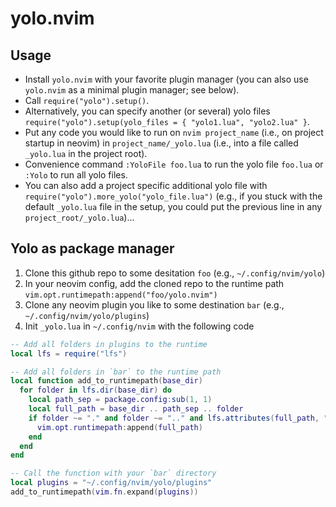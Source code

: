 # yolo.nvim

## Usage

- Install `yolo.nvim` with your favorite plugin manager (you can also use `yolo.nvim` as a minimal plugin manager; see below).
- Call `require("yolo").setup()`.
- Alternatively, you can specify another (or several) yolo files `require("yolo").setup(yolo_files = { "yolo1.lua", "yolo2.lua" }`.
- Put any code you would like to run on `nvim project_name` (i.e., on project startup in neovim) in `project_name/_yolo.lua` (i.e., into a file called `_yolo.lua` in the project root).
- Convenience command `:YoloFile foo.lua` to run the yolo file `foo.lua` or `:Yolo` to run all yolo files.
- You can also add a project specific additional yolo file with `require("yolo").more_yolo("yolo_file.lua")` (e.g., if you stuck with the default `_yolo.lua` file in the setup, you could put the previous line in any `project_root/_yolo.lua`)...

## Yolo as package manager

1. Clone this github repo to some desitation `foo` (e.g., `~/.config/nvim/yolo`)
2. In your neovim config, add the cloned repo to the runtime path `vim.opt.runtimepath:append("foo/yolo.nvim")`
3. Clone any neovim plugin you like to some destination `bar` (e.g., `~/.config/nvim/yolo/plugins`)
4. Init `_yolo.lua` in `~/.config/nvim` with the following code

```lua
-- Add all folders in plugins to the runtime
local lfs = require("lfs")

-- Add all folders in `bar` to the runtime path
local function add_to_runtimepath(base_dir)
  for folder in lfs.dir(base_dir) do
    local path_sep = package.config:sub(1, 1)
    local full_path = base_dir .. path_sep .. folder
    if folder ~= "." and folder ~= ".." and lfs.attributes(full_path, "mode") == "directory" then
      vim.opt.runtimepath:append(full_path)
    end
  end
end

-- Call the function with your `bar` directory
local plugins = "~/.config/nvim/yolo/plugins"
add_to_runtimepath(vim.fn.expand(plugins))

```
